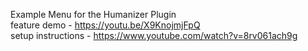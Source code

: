 Example Menu for the Humanizer Plugin  
feature demo - https://youtu.be/X9KnojmjFpQ  
setup instructions - https://www.youtube.com/watch?v=8rv061ach9g  
